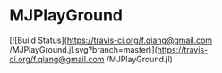 # MJPlayGround

[![Build Status](https://travis-ci.org/f.qiang@gmail.com
/MJPlayGround.jl.svg?branch=master)](https://travis-ci.org/f.qiang@gmail.com
/MJPlayGround.jl)
